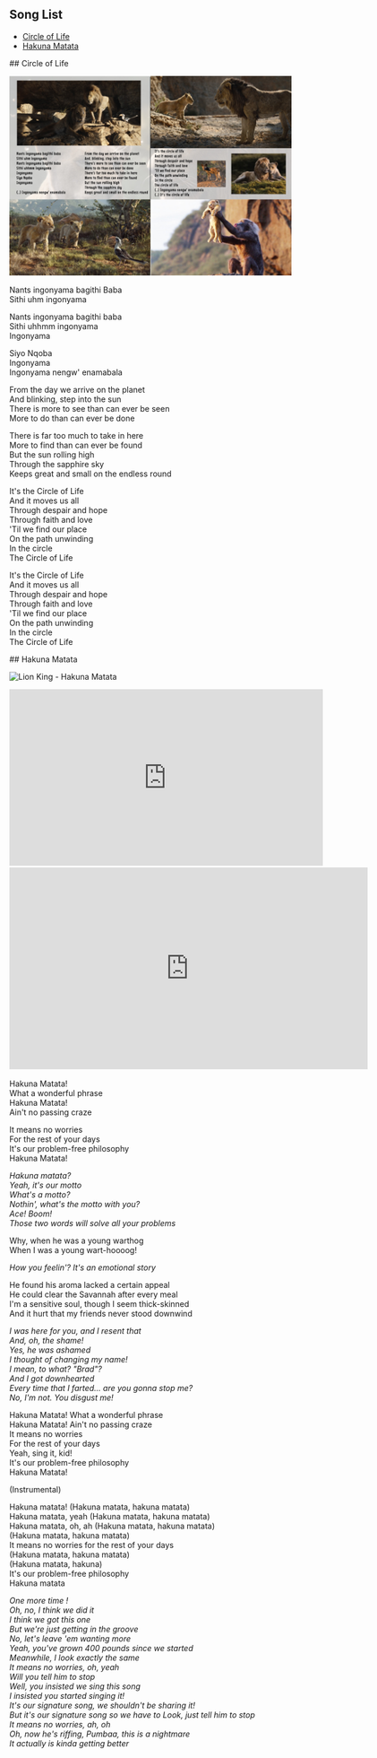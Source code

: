## Song List
* [Circle of Life](#circle-of-life)  
* [Hakuna Matata](#hakuna-matata)

<a name="circle-of-life">
## Circle of Life

![Lion King - Circle of Life](circle-of-life.jpg)

Nants ingonyama bagithi Baba  
Sithi uhm ingonyama  

Nants ingonyama bagithi baba  
Sithi uhhmm ingonyama  
Ingonyama  

Siyo Nqoba  
Ingonyama  
Ingonyama nengw' enamabala  

From the day we arrive on the planet  
And blinking, step into the sun  
There is more to see than can ever be seen  
More to do than can ever be done  

There is far too much to take in here  
More to find than can ever be found  
But the sun rolling high  
Through the sapphire sky  
Keeps great and small on the endless round  

It's the Circle of Life  
And it moves us all  
Through despair and hope  
Through faith and love  
'Til we find our place  
On the path unwinding  
In the circle  
The Circle of Life  

It's the Circle of Life  
And it moves us all  
Through despair and hope  
Through faith and love  
'Til we find our place  
On the path unwinding  
In the circle  
The Circle of Life  


<a name="hakuna-matata">
## Hakuna Matata

![Lion King - Hakuna Matata](hakuna-matata.jpg)

<iframe width="560" height="315" src="https://www.youtube.com/embed/yUioIn8rPPM" frameborder="0" allow="accelerometer; autoplay; encrypted-media; gyroscope; picture-in-picture" allowfullscreen></iframe>

<!-- https://maxl.us/hideyt --><style>.hytPlayerWrap{display: inline-block; position: relative;}.hytPlayerWrap.ended::after{content:""; position: absolute; top: 0; left: 0; bottom: 0; right: 0; cursor: pointer; background-color: black; background-repeat: no-repeat; background-position: center; background-size: 64px 64px; background-image: url(data:image/svg+xml;utf8;base64,PHN2ZyB4bWxucz0iaHR0cDovL3d3dy53My5vcmcvMjAwMC9zdmciIHdpZHRoPSIxMjgiIGhlaWdodD0iMTI4IiB2aWV3Qm94PSIwIDAgNTEwIDUxMCI+PHBhdGggZD0iTTI1NSAxMDJWMEwxMjcuNSAxMjcuNSAyNTUgMjU1VjE1M2M4NC4xNSAwIDE1MyA2OC44NSAxNTMgMTUzcy02OC44NSAxNTMtMTUzIDE1My0xNTMtNjguODUtMTUzLTE1M0g1MWMwIDExMi4yIDkxLjggMjA0IDIwNCAyMDRzMjA0LTkxLjggMjA0LTIwNC05MS44LTIwNC0yMDQtMjA0eiIgZmlsbD0iI0ZGRiIvPjwvc3ZnPg==);}.hytPlayerWrap.paused::after{content:""; position: absolute; top: 70px; left: 0; bottom: 50px; right: 0; cursor: pointer; background-color: black; background-repeat: no-repeat; background-position: center; background-size: 40px 40px; background-image: url(data:image/svg+xml;utf8;base64,PHN2ZyB4bWxucz0iaHR0cDovL3d3dy53My5vcmcvMjAwMC9zdmciIHZlcnNpb249IjEiIHdpZHRoPSIxNzA2LjY2NyIgaGVpZ2h0PSIxNzA2LjY2NyIgdmlld0JveD0iMCAwIDEyODAgMTI4MCI+PHBhdGggZD0iTTE1Ny42MzUgMi45ODRMMTI2MC45NzkgNjQwIDE1Ny42MzUgMTI3Ny4wMTZ6IiBmaWxsPSIjZmZmIi8+PC9zdmc+);}</style><div class="hytPlayerWrapOuter"> <div class="hytPlayerWrap"> <iframe width="640" height="360" src="https://www.youtube.com/embed/yUioIn8rPPM?rel=0&enablejsapi=1" frameborder="0" ></iframe> </div></div><script>"use strict"; document.addEventListener('DOMContentLoaded', function(){if (window.hideYTActivated) return; let onYouTubeIframeAPIReadyCallbacks=[]; for (let playerWrap of document.querySelectorAll(".hytPlayerWrap")){let playerFrame=playerWrap.querySelector("iframe"); let tag=document.createElement('script'); tag.src="https://www.youtube.com/iframe_api"; let firstScriptTag=document.getElementsByTagName('script')[0]; firstScriptTag.parentNode.insertBefore(tag, firstScriptTag); let onPlayerStateChange=function(event){if (event.data==YT.PlayerState.ENDED){playerWrap.classList.add("ended");}else if (event.data==YT.PlayerState.PAUSED){playerWrap.classList.add("paused");}else if (event.data==YT.PlayerState.PLAYING){playerWrap.classList.remove("ended"); playerWrap.classList.remove("paused");}}; let player; onYouTubeIframeAPIReadyCallbacks.push(function(){player=new YT.Player(playerFrame,{events:{'onStateChange': onPlayerStateChange}});}); playerWrap.addEventListener("click", function(){let playerState=player.getPlayerState(); if (playerState==YT.PlayerState.ENDED){player.seekTo(0);}else if (playerState==YT.PlayerState.PAUSED){player.playVideo();}});}window.onYouTubeIframeAPIReady=function(){for (let callback of onYouTubeIframeAPIReadyCallbacks){callback();}}; window.hideYTActivated=true;});</script>

Hakuna Matata!  
What a wonderful phrase  
Hakuna Matata!  
Ain't no passing craze  

It means no worries  
For the rest of your days  
It's our problem-free philosophy  
Hakuna Matata!  

*Hakuna matata?*  
*Yeah, it's our motto*  
*What's a motto?*  
*Nothin', what's the motto with you?*  
*Ace! Boom!*  
*Those two words will solve all your problems*  

Why, when he was a young warthog  
When I was a young wart-hoooog!  

*How you feelin'? It's an emotional story*  

He found his aroma lacked a certain appeal  
He could clear the Savannah after every meal  
I'm a sensitive soul, though I seem thick-skinned  
And it hurt that my friends never stood downwind  

*I was here for you, and I resent that*  
*And, oh, the shame!*  
*Yes, he was ashamed*  
*I thought of changing my name!*  
*I mean, to what? "Brad"?*  
*And I got downhearted*  
*Every time that I farted... are you gonna stop me?*  
*No, I'm not. You disgust me!*  

Hakuna Matata! What a wonderful phrase  
Hakuna Matata! Ain't no passing craze  
It means no worries  
For the rest of your days  
Yeah, sing it, kid!  
It's our problem-free philosophy  
Hakuna Matata!  

(Instrumental)

Hakuna matata! (Hakuna matata, hakuna matata)  
Hakuna matata, yeah (Hakuna matata, hakuna matata)  
Hakuna matata, oh, ah (Hakuna matata, hakuna matata)  
(Hakuna matata, hakuna matata)  
It means no worries for the rest of your days  
(Hakuna matata, hakuna matata)  
(Hakuna matata, hakuna)  
It's our problem-free philosophy  
Hakuna matata  
 
*One more time !*  
*Oh, no, I think we did it*  
*I think we got this one*  
*But we're just getting in the groove*  
*No, let's leave 'em wanting more*  
*Yeah, you've grown 400 pounds since we started*  
*Meanwhile, I look exactly the same*  
*It means no worries, oh, yeah*  
*Will you tell him to stop*  
*Well, you insisted we sing this song*  
*I insisted you started singing it!*  
*It's our signature song, we shouldn't be sharing it!*  
*But it's our signature song so we have to* 
*Look, just tell him to stop*  
*It means no worries, ah, oh*  
*Oh, now he's riffing, Pumbaa, this is a nightmare*  
*It actually is kinda getting better*  
